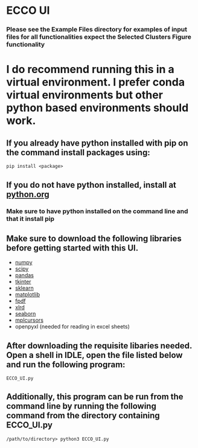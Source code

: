 # ECCO UI
### Please see the Example Files directory for examples of input files for all functionalities expect the Selected Clusters Figure functionality

# I do recommend running this in a virtual environment. I prefer conda virtual environments but other python based environments should work. 
## If you already have python installed with pip on the command install packages using:
`pip install <package>`

## If you do not have python installed, install at [python.org](python.org)
### Make sure to have python installed on the command line and that it install pip

## Make sure to download the following libraries before getting started with this UI.
- [numpy](https://numpy.org/)  
- [scipy](https://www.scipy.org/)
- [pandas](https://pandas.pydata.org/)
- [tkinter](https://docs.python.org/3/library/tkinter.html)
- [sklearn](https://scikit-learn.org/stable/index.html)
- [matplotlib](https://matplotlib.org/3.2.1/index.html)
- [fpdf](https://pyfpdf.readthedocs.io/en/latest/#:~:text=%20FPDF%20for%20Python%20%201%20Main%20features.,priority%20technical%20support%2C%20you%20can%20contact...%20More%20)
- [xlrd](https://pypi.org/project/xlrd/)
- [seaborn](https://seaborn.pydata.org/index.html)
- [mplcursors](https://pypi.org/project/mplcursors/)
- openpyxl (needed for reading in excel sheets)


## After downloading the requisite libaries needed. Open a shell in IDLE, open the file listed below and run the following program:

`ECCO_UI.py`

## Additionally, this program can be run from the command line by running the following command from the directory containing ECCO_UI.py

`/path/to/directory> python3 ECCO_UI.py`
 
